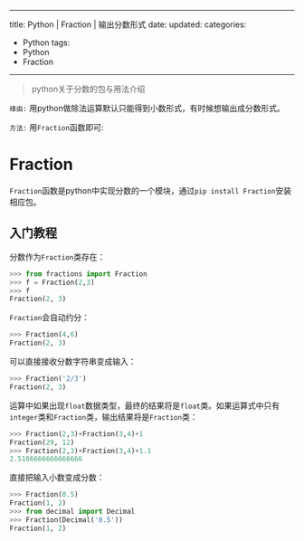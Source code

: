 
---
 title: Python | Fraction | 输出分数形式
 date: 
 updated: 
 categories:
 - Python
 tags:
 - Python
 - Fraction
---
>python关于分数的包与用法介绍
<!--less-->
﻿`缘由:`
用python做除法运算默认只能得到小数形式，有时候想输出成分数形式。

`方法:`
用`Fraction`函数即可:

# Fraction
`Fraction`函数是python中实现分数的一个模块，通过`pip install Fraction`安装相应包。
## 入门教程
分数作为`Fraction`类存在：
```python
>>> from fractions import Fraction
>>> f = Fraction(2,3)
>>> f
Fraction(2, 3)
```
`Fraction`会自动约分：
```python
>>> Fraction(4,6)
Fraction(2, 3)
```
可以直接接收分数字符串变成输入：
```python
>>> Fraction('2/3')
Fraction(2, 3)
```

运算中如果出现`float`数据类型，最终的结果将是`float`类。如果运算式中只有`integer`类和`Fraction`类，输出结果将是`Fraction`类：

```python
>>> Fraction(2,3)+Fraction(3,4)+1
Fraction(29, 12)
>>> Fraction(2,3)+Fraction(3,4)+1.1
2.5166666666666666
```
直接把输入小数变成分数：

```python
>>> Fraction(0.5)
Fraction(1, 2)
>>> from decimal import Decimal
>>> Fraction(Decimal('0.5'))
Fraction(1, 2)
```

